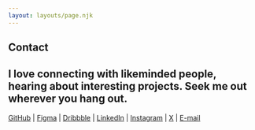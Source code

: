```yaml
---
layout: layouts/page.njk
---
```


<section id="hero">
  <h1>Contact</h1>
  <h2>I love connecting with likeminded people, hearing about interesting projects. Seek me out wherever you hang out.</h2>
</section>

[GitHub](https://www.github.com/marcsist) |
[Figma](https://www.figma.com/@mw) |
[Dribbble](https://www.dribbble.com/marcs) |
[LinkedIn](https://www.linkedin.com/in/marcs-wilkinson) | 
[Instagram](https://www.instagram.com/marcsoriginal) |
[X](https://www.x.com/marcsoriginal) | 
[E-mail](mailto:sup+marcsist@marcsist.com)